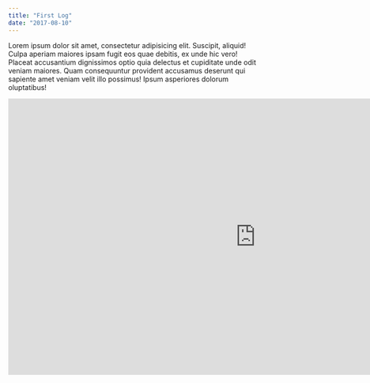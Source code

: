 ```yaml
---
title: "First Log"
date: "2017-08-10"
---
```


Lorem ipsum dolor sit amet, consectetur adipisicing elit. Suscipit,
aliquid! Culpa aperiam maiores ipsam fugit eos quae debitis, ex unde hic
vero! Placeat accusantium dignissimos optio quia delectus et cupiditate
unde odit veniam maiores. Quam consequuntur provident accusamus deserunt
qui sapiente amet veniam velit illo possimus! Ipsum asperiores dolorum
oluptatibus!

<iframe width="1000" height="560" src="https://www.youtube.com/embed/jShWidoOs6E" frameborder="0" allow="autoplay; encrypted-media" allowfullscreen></iframe>